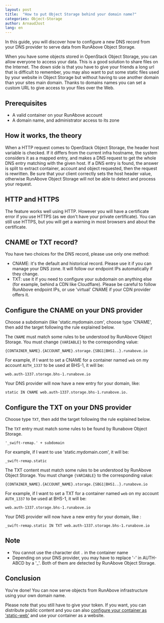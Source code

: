 ```yaml
---
layout: post
title:  "How to put Object Storage behind your domain name?"
categories: Object-Storage
author: ArnaudJost
lang: en
---
```


In this guide, you will discover how to configure a new DNS record from your DNS provider to serve data from RunAbove Object Storage.

When you have some objects stored in OpenStack Object Storage, you can allow everyone to access your data. This is a good solution to share files on the Internet. The down side is that you have to give your friends a long url that is difficult to remember, you may also want to put some static files used by your website in Object Storage but without having to use another domain than your sites main domain. Thanks to domains names you can set a custom URL to give access to your files over the Web.

Prerequisites
-------------

* A valid container on your RunAbove account
* A domain name, and administrator access to its zone


How it works, the theory
------------------------

When a HTTP request comes to OpenStack Object Storage, the header host variable is checked. If it differs from the current infra hostname, the system considers it as a mapped entry, and makes a DNS request to get the whole DNS entry matching with the given host. If a DNS entry is found, the answer is split to extract container, account and object requested, then the request is rewritten. Be sure that your client correctly sets the host header value, otherwise RunAbove Object Storage will not be able to detect and process your request.

HTTP and HTTPS
--------------

The feature works well using HTTP. However you will have a certificate error if you use HTTPS (as we don't have your private certificate). You can still use HTTPS, but you will get a warning in most browsers and about the certificate.

CNAME or TXT record?
--------------------

You have two choices for the DNS record, please use only one method:

- CNAME: it's the default and historical record. Please use it if you can manage your DNS zone. It will follow our endpoint IPs automatically if they change.
- TXT: use it if you need to configure your subdomain on anything else (for example, behind a CDN like Cloudflare). Please be careful to follow RunAbove endpoint IPs, or use 'virtual' CNAME if your CDN provider offers it.

Configure the CNAME on your DNS provider
----------------------------------------

Choose a subdomain (like 'static.mydomain.com', choose type 'CNAME', then add the target following the rule explained below.

The `CNAME` must match some rules to be understood by RunAbove Object Storage. You must change `{VARIABLE}` to the corresponding value:

    {CONTAINER_NAME}.{ACCOUNT_NAME}.storage.{SBG1|BHS1..}.runabove.io

For example, if I want to set a CNAME for a container named `web` on my account `AUTH_1337` to be used at BHS-1, it will be:

    web.auth-1337.storage.bhs-1.runabove.io

Your DNS provider will now have a new entry for your domain, like:

    static IN CNAME web.auth-1337.storage.bhs-1.runabove.io.

Configure the TXT on your DNS provider
--------------------------------------

Choose type `TXT`, then add the target following the rule explained below.

The `TXT` entry must match some rules to be found by Runabove Object Storage.

    '_swift-remap.' + subdomain

For example, if I want to use 'static.mydomain.com', it will be:

    _swift-remap.static

The TXT content must match some rules to be understood by RunAbove Object Storage. You must change `{VARIABLE}` to the corresponding value:

    {CONTAINER_NAME}.{ACCOUNT_NAME}.storage.{SBG1|BHS1..}.runabove.io

For example, if I want to set a TXT for a container named `web` on my account `AUTH_1337` to be used at BHS-1, it will be:

    web.auth-1337.storage.bhs-1.runabove.io

Your DNS provider will now have a new entry for your domain, like :

    _swift-remap.static IN TXT web.auth-1337.storage.bhs-1.runabove.io


Note
----

* You cannot use the character dot `.` in the container name
* Depending on your DNS provider, you may have to replace '-' in AUTH-ABCD by a '_'. Both of them are detected by RunAbove Object Storage.

Conclusion
----------

You're done! You can now serve objects from RunAbove infrastructure using your own domain name.

Please note that you still have to give your token. If you want, you can distribute public content and you can also [configure your container as 'static-web'](/kb/en/object-storage/how-to-distribute-static-content-with-object-storage.html) and use your container as a website.
